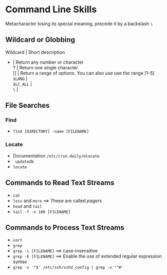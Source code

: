 # Command Line Skills  

Metacharacter losing its special meaning, precede it by a backslash `\`

## Wildcard  or Globbing  
Wildcard | Short description  
* | Return any number or character  
? | Return one single character  
[] | Return a range of options. You can also use use the range [1-5]  
`$LANG` |  
`$LC_ALL` |  
`\` |  

## File Searches  

### Find  
- `find [DIRECTORY] -name [FILENAME]`  

### Locate  
- Documentation `/etc/cron.daily/mlocate`
- ` updatedb`
- `locate`  

## Commands to Read Text Streams  
- `cat`  
- `less` and `more` ==> These are called *pagers*  
- `head` and `tail`
- `tail -f -n 100 [FILENAME]`  

## Commands to Process Text Streams  
- `sort`  
- `grep`  
- `grep -i [FILENAME]` ==> case-insensitive  
- `grep -E [FILENAME]` ==> Enable the use of extended regular expression syntax  
- `grep -v '^$' /etc/ssh/sshd_config | grep -v '^#'`
